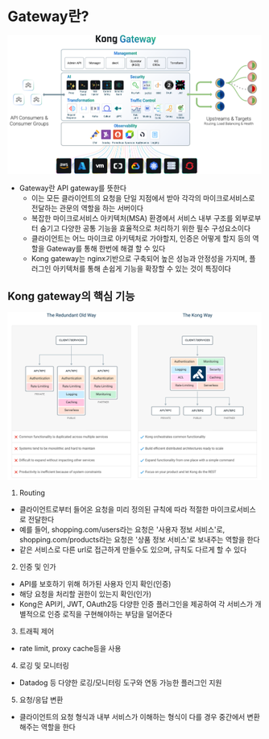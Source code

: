 # Gateway란?

![images1](images/gateway1.svg)

- Gateway란 API gateway를 뜻한다
  - 이는 모든 클라이언트의 요청을 단일 지점에서 받아 각각의 마이크로서비스로 전달하는 관문의 역할을 하는 서버이다
  - 복잡한 마이크로서비스 아키텍처(MSA) 환경에서 서비스 내부 구조를 외부로부터 숨기고 다양한 공통 기능을 효율적으로 처리하기 위한 필수 구성요소이다
  - 클라이언트는 어느 마이크로 아키텍처로 가야할지, 인증은 어떻게 할지 등의 역할을 Gateway를 통해 한번에 해결 할 수 있다
  - Kong gateway는 nginx기반으로 구축되어 높은 성능과 안정성을 가지며, 플러그인 아키텍처를 통해 손쉽게 기능을 확장할 수 있는 것이 특징이다

## Kong gateway의 핵심 기능

  ![images2](images/gateway2.png)

1. Routing

- 클라이언트로부터 들어온 요청을 미리 정의된 규칙에 따라 적절한 마이크로서비스로 전달한다
- 예를 들어, shopping.com/users라는 요청은 '사용자 정보 서비스'로, shopping.com/products라는 요청은 '상품 정보 서비스'로 보내주는 역할을 한다
- 같은 서비스로 다른 url로 접근하게 만들수도 있으며, 규칙도 다르게 할 수 있다

2. 인증 및 인가

- API를 보호하기 위해 허가된 사용자 인지 확인(인증)
- 해당 요청을 처리할 권한이 있는지 확인(인가)
- Kong은 API키, JWT, OAuth2등 다양한 인증 플러그인을 제공하여 각 서비스가 개별적으로 인증 로직을 구현해야하는 부담을 덜어준다

3. 트래픽 제어

- rate limit, proxy cache등을 사용

4. 로깅 및 모니터링

- Datadog 등 다양한 로깅/모니터링 도구와 연동 가능한 플러그인 지원

5. 요청/응답 변환

- 클라이언트의 요청 형식과 내부 서비스가 이해하는 형식이 다를 경우 중간에서 변환해주는 역할을 한다
